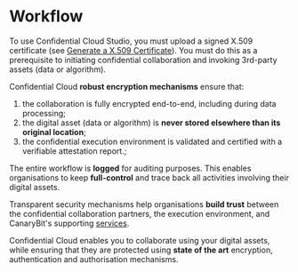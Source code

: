 # Workflow

To use Confidential Cloud Studio, you must upload a signed X.509 certificate (see [Generate a X.509 Certificate](x509_certificate.md)). You must do this as a prerequisite to initiating confidential collaboration and invoking 3rd-party assets (data or algorithm).

Confidential Cloud **robust encryption mechanisms** ensure that:

1. the collaboration is fully encrypted end-to-end, including during data processing;
2. the digital asset (data or algorithm) is **never stored elsewhere than its original location**;
3. the confidential execution environment is validated and certified with a verifiable attestation report.;

The entire workflow is **logged** for auditing purposes. This enables organisations to keep **full-control** and trace back all activities involving their digital assets.

Transparent security mechanisms help organisations **build trust** between the
confidential collaboration partners, the execution environment, and CanaryBit's supporting [services](overview.md).

Confidential Cloud enables you to collaborate using your digital assets, while ensuring that they are protected using **state of the art** encryption, authentication and authorisation mechanisms.
